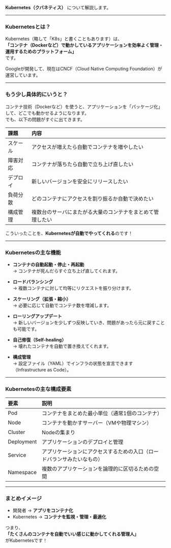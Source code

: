 
**Kubernetes（クバネティス）** について解説します。

---

### Kubernetesとは？

Kubernetes（略して「K8s」と書くこともあります）は、  
**「コンテナ（Dockerなど）で動かしているアプリケーションを効率よく管理・運用するためのプラットフォーム」**  
です。

Googleが開発して、現在はCNCF（Cloud Native Computing Foundation）が運営しています。

---

### もう少し具体的にいうと？

コンテナ技術（Dockerなど）を使うと、アプリケーションを「パッケージ化」して、どこでも動かせるようになります。  
でも、以下の問題がすぐに出てきます。

| 課題 | 内容 |
|:----|:----|
| スケール | アクセスが増えたら自動でコンテナを増やしたい |
| 障害対応 | コンテナが落ちたら自動で立ち上げ直したい |
| デプロイ | 新しいバージョンを安全にリリースしたい |
| 負荷分散 | どのコンテナにアクセスを割り振るか自動で決めたい |
| 構成管理 | 複数台のサーバにまたがる大量のコンテナをまとめて管理したい |

こういったことを、**Kubernetesが自動でやってくれる**のです！

---

### Kubernetesの主な機能

- **コンテナの自動起動・停止・再起動**  
  → コンテナが死んだらすぐ立ち上げ直してくれます。

- **ロードバランシング**  
  → 複数コンテナに対して均等にリクエストを振り分けます。

- **スケーリング（拡張・縮小）**  
  → 必要に応じて自動でコンテナ数を増減します。

- **ローリングアップデート**  
  → 新しいバージョンを少しずつ反映していき、問題があったら元に戻すことも可能です。

- **自己修復（Self-healing）**  
  → 壊れたコンテナを自動で置き換えてくれます。

- **構成管理**  
  → 設定ファイル（YAML）でインフラの状態を宣言できます（Infrastructure as Code）。

---

### Kubernetesの主な構成要素

| 要素 | 説明 |
|:----|:----|
| Pod | コンテナをまとめた最小単位（通常1個のコンテナ） |
| Node | コンテナを動かすサーバー（VMや物理マシン） |
| Cluster | Nodeの集まり |
| Deployment | アプリケーションのデプロイと管理 |
| Service | アプリケーションにアクセスするための入口（ロードバランサみたいなもの） |
| Namespace | 複数のアプリケーションを論理的に区切るための空間 |

---

### まとめイメージ

- 開発者 → **アプリをコンテナ化**  
- Kubernetes → **コンテナを監視・管理・最適化**

つまり、  
**「たくさんのコンテナを自動でいい感じに動かしてくれる管理人」**  
がKubernetesです！

